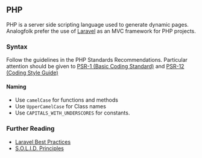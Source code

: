 ## PHP

PHP is a server side scripting language used to generate dynamic pages.
Analogfolk prefer the use of [Laravel][laravel] as an MVC framework for PHP projects.

### Syntax

Follow the guidelines in the PHP Standards Recommendations. Particular attention
should be given to [PSR-1 (Basic Coding Standard)][psr-1] and [PSR-12 (Coding Style Guide)][psr-12]

#### Naming

- Use `camelCase` for functions and methods
- Use `UpperCamelCase` for Class names
- Use `CAPITALS_WITH_UNDERSCORES` for constants.

### Further Reading

- [Laravel Best Practices][laravel-best]
- [S.O.L.I.D. Principles][solid]

[laravel]: https://laravel.com/
[psr-1]: https://github.com/php-fig/fig-standards/blob/master/accepted/PSR-1-basic-coding-standard.md
[psr-12]: https://www.php-fig.org/psr/psr-12/
[laravel-best]: http://www.laravelbestpractices.com/
[solid]: https://medium.com/@dhkelmendi/solid-principles-made-easy-67b1246bcdf
